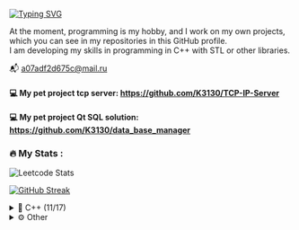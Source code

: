 [![Typing SVG](https://readme-typing-svg.herokuapp.com?color=000000&lines=Hi,+i'm+Konstantin)](https://git.io/typing-svg)

At the moment, programming is my hobby, and I work on my own projects, which you can see in my repositories in this GitHub profile. <br />
I am developing my skills in programming in C++ with STL or other libraries.<br />

📬 a07adf2d675c@mail.ru <br />

#### 💻 My pet project tcp server: https://github.com/K3130/TCP-IP-Server
#### 💻 My pet project Qt SQL solution: https://github.com/K3130/data_base_manager

### :fire: My Stats :
![Leetcode Stats](https://leetcard.jacoblin.cool/K3130?theme=light&font=Contrail%20One)

[![GitHub Streak](http://github-readme-streak-stats.herokuapp.com?user=K3130&theme=white&background=ffffff)](https://git.io/streak-stats)



<details>
<summary>👾 C++ (11/17)</summary>
 
* 🛠️ **Tools**:
  * **Compiler**:
    * GCC
    * Clang
    * MinGw
  * **Build system**:
    * Make
    * QMake
    * CMake
  * **Debugger**:
    * GDB
  * **Frameworks**:
    * Boost::asio
    * Qt
    
</details>

<details>
<summary>⚙️ Other</summary>

  * 🔌Git (CLI)
  * 📝Editor
    * Vim
    * VSCode
    * MVS
  * 🐧**Linux**:
    * Distributions:
      * Ubuntu
    * Command shell:
      * Bash
      * Fish
</details>


